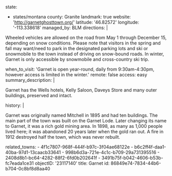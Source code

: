 state:
  - states/montana
county: Granite
landmark: true
website: 'http://garnetghosttown.org/'
latitude: '46.82572'
longitude: '-113.338618'
managed_by: BLM
directions: |
  <p>Wheeled vehicles are allowed on the road from May 1 through December 15, depending on snow conditions. Please note that visitors in the spring and fall may want/need to park in the designated parking lots and ski or snowmobile to the town instead of driving on snow-bound roads. In winter, Garnet is only accessible by snowmobile and cross-country ski trip.
  </p>
when_to_visit: '​Garnet is open year-round, daily from 9:30am-4:30pm, however access is limited in the winter.'
remote: false
access: easy
summary_description: |
  <p>Garnet has the Wells hotels, Kelly Saloon, Daveys Store and many outer buildings, preserved and intact.
  </p>
history: |
  <p>Garnet was originally named Mitchell in 1895 and had ten buildings. The main part of the town was built on the Garnet Lode. Later changing its name to Garnet, it was a rich gold mining area. In 1898, as many as 1,000 people lived here; it was abandoned 20 years later when the gold ran out. A fire in 1912 destroyed half the town, which was never rebuilt.
  </p>
related_towns:
  - 4f1c7807-968f-444f-b97c-3f04ae68122e
  - b6c2ff4f-daa1-40ba-97d1-13caacb33641
  - 998b6d3a-721e-4c1c-b709-29a731395516
  - 2408d8b1-bc64-4282-88f2-6fd0b202641f
  - 3491b75f-b042-4606-b53b-fc7eada1ce31
objectID: '23117140'
title: Garnet
id: 86849e74-7834-44b6-b704-0c8bf8d8aa40
